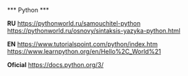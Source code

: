
*** Python ***

**RU**
https://pythonworld.ru/samouchitel-python
https://pythonworld.ru/osnovy/sintaksis-yazyka-python.html

**EN**
https://www.tutorialspoint.com/python/index.htm
https://www.learnpython.org/en/Hello%2C_World%21

**Oficial**
https://docs.python.org/3/

